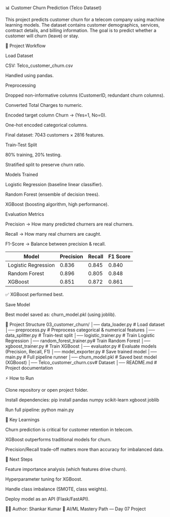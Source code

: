 📊 Customer Churn Prediction (Telco Dataset)

This project predicts customer churn for a telecom company using machine learning models.
The dataset contains customer demographics, services, contract details, and billing information.
The goal is to predict whether a customer will churn (leave) or stay.


🚀 Project Workflow

Load Dataset

CSV: Telco_customer_churn.csv

Handled using pandas.

Preprocessing

Dropped non-informative columns (CustomerID, redundant churn columns).

Converted Total Charges to numeric.

Encoded target column Churn → (Yes=1, No=0).

One-hot encoded categorical columns.

Final dataset: 7043 customers × 2816 features.

Train-Test Split

80% training, 20% testing.

Stratified split to preserve churn ratio.

Models Trained

Logistic Regression (baseline linear classifier).

Random Forest (ensemble of decision trees).

XGBoost (boosting algorithm, high performance).

Evaluation Metrics

Precision → How many predicted churners are real churners.

Recall → How many real churners are caught.

F1-Score → Balance between precision & recall.

| Model               | Precision | Recall | F1 Score |
| ------------------- | --------- | ------ | -------- |
| Logistic Regression | 0.836     | 0.845  | 0.840    |
| Random Forest       | 0.896     | 0.805  | 0.848    |
| XGBoost             | 0.851     | 0.872  | 0.861    |


✅ XGBoost performed best.

Save Model

Best model saved as: churn_model.pkl (using joblib).


📂 Project Structure
03_customer_churn/
│── data_loader.py          # Load dataset
│── preprocess.py           # Preprocess categorical & numerical features
│── data_splitter.py        # Train-test split
│── logistic_trainer.py     # Train Logistic Regression
│── random_forest_trainer.py# Train Random Forest
│── xgboost_trainer.py      # Train XGBoost
│── evaluator.py            # Evaluate models (Precision, Recall, F1)
│── model_exporter.py       # Save trained model
│── main.py                 # Full pipeline runner
│── churn_model.pkl         # Saved best model (XGBoost)
│── Telco_customer_churn.csv# Dataset
│── README.md               # Project documentation



⚡ How to Run

Clone repository or open project folder.

Install dependencies:
pip install pandas numpy scikit-learn xgboost joblib

Run full pipeline:
python main.py


🎯 Key Learnings

Churn prediction is critical for customer retention in telecom.

XGBoost outperforms traditional models for churn.

Precision/Recall trade-off matters more than accuracy for imbalanced data.


🔮 Next Steps

Feature importance analysis (which features drive churn).

Hyperparameter tuning for XGBoost.

Handle class imbalance (SMOTE, class weights).

Deploy model as an API (Flask/FastAPI).


👨‍💻 Author: Shankar Kumar
📌 AI/ML Mastery Path — Day 07 Project
